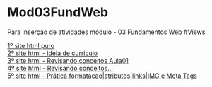 # Mod03FundWeb
Para inserção de atividades módulo - 03 Fundamentos Web
#Views

[1º site html puro](https://htmlpreview.github.io/?https://raw.githubusercontent.com/vntsmatos/Mod03FundWeb/main/Aula01/index.html)    
[2º site html - ideia de curriculo](https://htmlpreview.github.io/?https://github.com/vntsmatos/Mod03FundWeb/blob/main/Aula02/index.html)    
[3º site html - Revisando conceitos Aula01](https://htmlpreview.github.io/?https://github.com/vntsmatos/Mod03FundWeb/blob/main/Aula03/index.html)   
[4º site html - Revisando conceitos...](https://htmlpreview.github.io/?https://github.com/vntsmatos/Mod03FundWeb/blob/main/Aula04/index.html)  
[5º site html - Prática formatacao|atributos|links|IMG e Meta Tags](https://htmlpreview.github.io/?https://github.com/vntsmatos/Mod03FundWeb/blob/main/Aula05/index.html)
